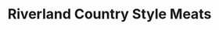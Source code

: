 ---
title: "Riverland Country Style Meats"
url: /renmark/riverland-country-style-meats/
shop: butcher
---